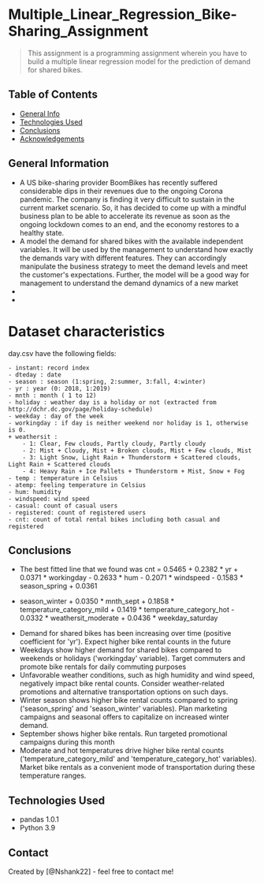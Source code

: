 # Multiple_Linear_Regression_Bike-Sharing_Assignment
> This assignment is a programming assignment wherein you have to build a multiple linear regression model for the prediction of demand for shared bikes.


## Table of Contents
* [General Info](#general-information)
* [Technologies Used](#technologies-used)
* [Conclusions](#conclusions)
* [Acknowledgements](#acknowledgements)

<!-- You can include any other section that is pertinent to your problem -->

## General Information
- A US bike-sharing provider BoomBikes has recently suffered considerable dips in their revenues due to the ongoing Corona pandemic. 
The company is finding it very difficult to sustain in the current market scenario. So, it has decided to come up with a mindful business plan 
to be able to accelerate its revenue as soon as the ongoing lockdown comes to an end, and the economy restores to a healthy state.
- A model the demand for shared bikes with the available independent variables. It will be used by the management to understand
 how exactly the demands vary with different features. They can accordingly manipulate the business strategy to meet the demand
 levels and meet the customer's expectations. 
Further, the model will be a good way for management to understand the demand dynamics of a new market
- 
- 
Dataset characteristics
=========================================	
day.csv have the following fields:
	
	- instant: record index
	- dteday : date
	- season : season (1:spring, 2:summer, 3:fall, 4:winter)
	- yr : year (0: 2018, 1:2019)
	- mnth : month ( 1 to 12)
	- holiday : weather day is a holiday or not (extracted from http://dchr.dc.gov/page/holiday-schedule)
	- weekday : day of the week
	- workingday : if day is neither weekend nor holiday is 1, otherwise is 0.
	+ weathersit : 
		- 1: Clear, Few clouds, Partly cloudy, Partly cloudy
		- 2: Mist + Cloudy, Mist + Broken clouds, Mist + Few clouds, Mist
		- 3: Light Snow, Light Rain + Thunderstorm + Scattered clouds, Light Rain + Scattered clouds
		- 4: Heavy Rain + Ice Pallets + Thunderstorm + Mist, Snow + Fog
	- temp : temperature in Celsius
	- atemp: feeling temperature in Celsius
	- hum: humidity
	- windspeed: wind speed
	- casual: count of casual users
	- registered: count of registered users
	- cnt: count of total rental bikes including both casual and registered
	

<!-- You don't have to answer all the questions - just the ones relevant to your project. -->

## Conclusions
- The best fitted line that we found was 
cnt = 0.5465 + 0.2382 * yr + 0.0371 * workingday - 0.2633 * hum - 0.2071 * windspeed - 0.1583 * season_spring + 0.0361
 * season_winter + 0.0350 * mnth_sept + 0.1858 * temperature_category_mild + 0.1419 * temperature_category_hot - 0.0332 * 
weathersit_moderate + 0.0436 * weekday_saturday
- Demand for shared bikes has been increasing over time (positive coefficient for 'yr'). Expect higher bike rental counts in the future
- Weekdays show higher demand for shared bikes compared to weekends or holidays ('workingday' variable). Target commuters and promote bike rentals for daily commuting purposes
- Unfavorable weather conditions, such as high humidity and wind speed, negatively impact bike rental counts. Consider weather-related promotions and alternative transportation options on such days.
- Winter season shows higher bike rental counts compared to spring ('season_spring' and 'season_winter' variables). Plan marketing campaigns and seasonal offers to capitalize on increased winter demand.
- September shows higher bike rentals. Run targeted promotional campaigns during this month
- Moderate and hot temperatures drive higher bike rental counts ('temperature_category_mild' and 'temperature_category_hot' variables). Market bike rentals as a convenient mode of transportation during these temperature ranges.

<!-- You don't have to answer all the questions - just the ones relevant to your project. -->


## Technologies Used
- pandas 1.0.1
- Python 3.9

<!-- As the libraries versions keep on changing, it is recommended to mention the version of library used in this project -->




## Contact
Created by [@Nshank22] - feel free to contact me!


<!-- Optional -->
<!-- ## License -->
<!-- This project is open source and available under the [... License](). -->

<!-- You don't have to include all sections - just the one's relevant to your project -->
